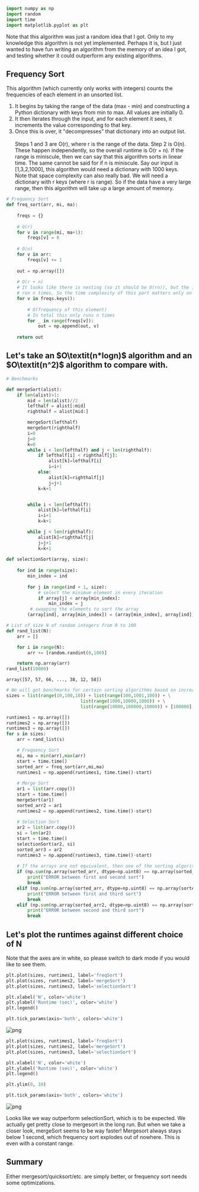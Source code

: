 ```python
import numpy as np
import random
import time
import matplotlib.pyplot as plt
```

Note that this algorithm was just a random idea that I got. Only to my knowledge this algorithm is not yet implemented. Perhaps it is, but I just wanted to have fun writing an algorithm from the memory of an idea I got, and testing whether it could outperform any existing algorithms.

## Frequency Sort
This algorithm (which currently only works with integers) counts the frequencies of each element in an unsorted list.
1) It begins by taking the range of the data (max - min) and constructing a Python dictionary with keys from min to max. All values are initially 0.
2) It then iterates through the input, and for each element it sees, it increments the value corresponding to that key.
3) Once this is over, it "decompresses" that dictionary into an output list.\
\
Steps 1 and 3 are O(r), where r is the range of the data. Step 2 is O(n). These happen independently, so the overall runtime is O(r + n). If the range is miniscule, then we can say that this algorithm sorts in linear time. The same cannot be said for if n is miniscule. Say our input is [1,3,2,1000], this algorithm would need a dictionary with 1000 keys.\
Note that space complexity can also really bad. We will need a dictionary with r keys (where r is range). So if the data have a very large range, then this algorithm will take up a large amount of memory.


```python
# Frequency Sort
def freq_sort(arr, mi, ma):
    
    freqs = {}
    
    # O(r)
    for v in range(mi, ma+1):
        freqs[v] = 0
        
    # O(n)
    for v in arr:
        freqs[v] += 1
        
    out = np.array([])
    
    # O(r + n)
    # It looks like there is nesting (so it should be O(rn)), but the inner loop will ALWAYS
    # run n times. So the time complexity of this part matters only on which of r or n is larger.
    for v in freqs.keys():
        
        # O(frequency of this element)
        # In total this only runs n times
        for _ in range(freqs[v]):
            out = np.append(out, v)
    
    return out
```

## Let's take an $O\textit(n*logn)$ algorithm and an $O\textit(n^2)$ algorithm to compare with.


```python
# Benchmarks

def mergeSort(alist):
    if len(alist)>1:
        mid = len(alist)//2
        lefthalf = alist[:mid]
        righthalf = alist[mid:]

        mergeSort(lefthalf)
        mergeSort(righthalf)
        i=0
        j=0
        k=0
        while i < len(lefthalf) and j < len(righthalf):
            if lefthalf[i] < righthalf[j]:               
                alist[k]=lefthalf[i]
                i=i+1
            else:
                alist[k]=righthalf[j]          
                j=j+1
            k=k+1


        while i < len(lefthalf):
            alist[k]=lefthalf[i]         
            i=i+1
            k=k+1

        while j < len(righthalf):
            alist[k]=righthalf[j]
            j=j+1
            k=k+1
            
def selectionSort(array, size):
    
    for ind in range(size):
        min_index = ind
    
        for j in range(ind + 1, size):
            # select the minimum element in every iteration
            if array[j] < array[min_index]:
                min_index = j
         # swapping the elements to sort the array
        (array[ind], array[min_index]) = (array[min_index], array[ind])
```


```python
# List of size N of random integers from 0 to 100
def rand_list(N):
    arr = []

    for i in range(N):
        arr += [random.randint(0,100)]

    return np.array(arr)
rand_list(10000)
```




    array([57, 57, 66, ..., 38, 12, 58])




```python
# We will get benchmarks for certain sorting algorithms based on increasing values of N
sizes = list(range(10,100,10)) + list(range(100,1001,100)) + \
                            list(range(1000,10000,1000)) + \
                            list(range(10000,100000,10000)) + [100000]

runtimes1 = np.array([])
runtimes2 = np.array([])
runtimes3 = np.array([])
for s in sizes:
    arr = rand_list(s)

    # Frequency Sort
    mi, ma = min(arr),max(arr)
    start = time.time()
    sorted_arr = freq_sort(arr,mi,ma)
    runtimes1 = np.append(runtimes1, time.time()-start)
    
    # Merge Sort
    ar1 = list(arr.copy())
    start = time.time()
    mergeSort(ar1)
    sorted_arr2 = ar1
    runtimes2 = np.append(runtimes2, time.time()-start)
    
    # Selection Sort
    ar2 = list(arr.copy())
    si = len(ar2)
    start = time.time()
    selectionSort(ar2, si)
    sorted_arr3 = ar2
    runtimes3 = np.append(runtimes3, time.time()-start)
    
    # If the arrays are not equivalent, then one of the sorting algoritms is wrong
    if (np.sum(np.array(sorted_arr, dtype=np.uint8) == np.array(sorted_arr2, dtype=np.uint8)) != s):
        print("ERROR between first and second sort")
        break
    elif (np.sum(np.array(sorted_arr, dtype=np.uint8) == np.array(sorted_arr3, dtype=np.uint8)) != s):
        print("ERROR between first and third sort")
        break
    elif (np.sum(np.array(sorted_arr2, dtype=np.uint8) == np.array(sorted_arr3, dtype=np.uint8)) != s):
        print("ERROR between second and third sort")
        break
```

## Let's plot the runtimes against different choice of N
Note that the axes are in white, so please switch to dark mode if you would like to see them.


```python
plt.plot(sizes, runtimes1, label='freqSort')
plt.plot(sizes, runtimes2, label='mergeSort')
plt.plot(sizes, runtimes3, label='selectionSort')

plt.xlabel('N', color='white')
plt.ylabel('Runtime (sec)', color='white')
plt.legend()

plt.tick_params(axis='both', colors='white')
```


    
![png](output_9_0.png)
    



```python
plt.plot(sizes, runtimes1, label='freqSort')
plt.plot(sizes, runtimes2, label='mergeSort')
plt.plot(sizes, runtimes3, label='selectionSort')

plt.xlabel('N', color='white')
plt.ylabel('Runtime (sec)', color='white')
plt.legend()

plt.ylim(0, 10)

plt.tick_params(axis='both', colors='white')
```


    
![png](output_10_0.png)
    


Looks like we way outperform selectionSort, which is to be expected. We actually get pretty close to mergesort in the long run. But when we take a closer look, mergeSort seems to be way faster! Mergesort always stays below 1 second, which frequency sort explodes out of nowhere. This is even with a constant range.

## Summary
Either mergesort/quicksort/etc. are simply better, or frequency sort needs some optimizations.

